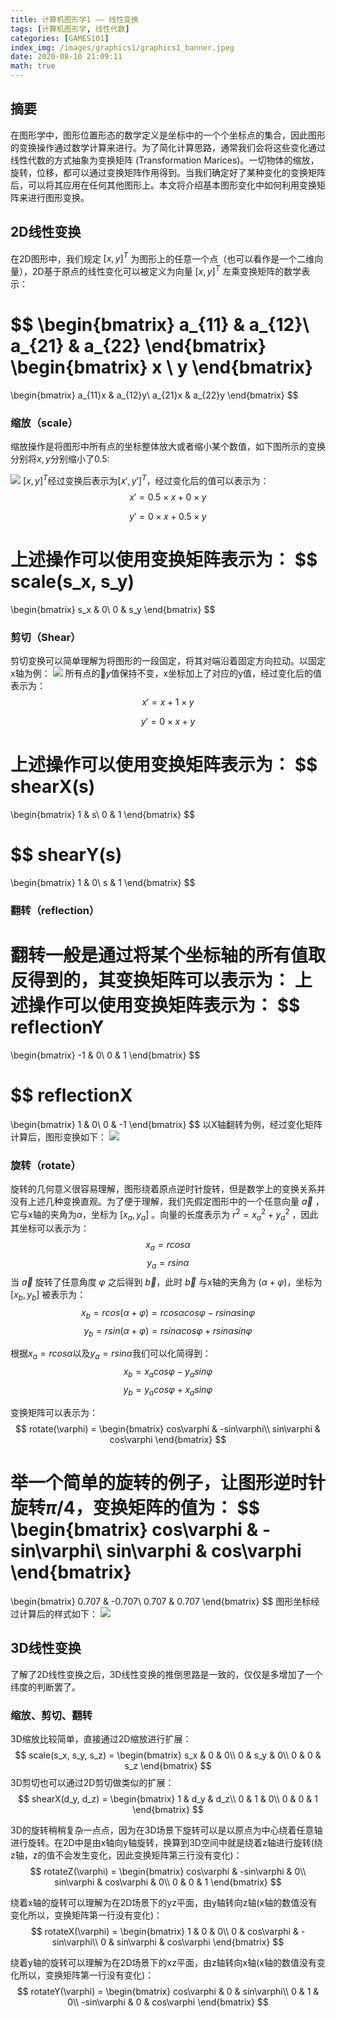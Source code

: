 ```yaml
---
title: 计算机图形学1 —— 线性变换
tags: [计算机图形学, 线性代数]
categories: [GAMES101]
index_img: /images/graphics1/graphics1_banner.jpeg
date: 2020-08-10 21:09:11
math: true
---
```


## 摘要
在图形学中，图形位置形态的数学定义是坐标中的一个个坐标点的集合，因此图形的变换操作通过数学计算来进行。为了简化计算思路，通常我们会将这些变化通过线性代数的方式抽象为变换矩阵 (Transformation Marices)。一切物体的缩放，旋转，位移，都可以通过变换矩阵作用得到。当我们确定好了某种变化的变换矩阵后，可以将其应用在任何其他图形上。本文将介绍基本图形变化中如何利用变换矩阵来进行图形变换。

## 2D线性变换
在2D图形中，我们规定 $[x, y]^T$ 为图形上的任意一个点（也可以看作是一个二维向量），2D基于原点的线性变化可以被定义为向量 $[x, y]^T$ 左乘变换矩阵的数学表示：

$$
\begin{bmatrix}
 a_{11} & a_{12}\\
 a_{21} & a_{22}
\end{bmatrix}
\begin{bmatrix}
 x \\
 y
\end{bmatrix}
=
\begin{bmatrix}
 a_{11}x & a_{12}y\\
 a_{21}x & a_{22}y
\end{bmatrix}
$$

### 缩放（scale）
缩放操作是将图形中所有点的坐标整体放大或者缩小某个数值，如下图所示的变换分别将$x, y$分别缩小了0.5:

![](/images/graphics1/graphics1_scale.png)
$[x, y]^T$经过变换后表示为$[x\prime, y\prime]^T$，经过变化后的值可以表示为：
$$
x\prime = 0.5 \times x + 0 \times y
$$

$$
y\prime = 0 \times x + 0.5 \times y
$$

上述操作可以使用变换矩阵表示为：
$$
scale(s_x, s_y)
= 
\begin{bmatrix}
 s_x & 0\\
 0 & s_y
\end{bmatrix} 
$$

### 剪切（Shear）
剪切变换可以简单理解为将图形的一段固定，将其对端沿着固定方向拉动。以固定x轴为例：
![](/images/graphics1/graphics1_shear.png)
所有点的$y$值保持不变，x坐标加上了对应的y值，经过变化后的值表示为：
$$
x\prime =  x + 1 \times y
$$

$$
y\prime = 0 \times x + y
$$

上述操作可以使用变换矩阵表示为：
$$
shearX(s)
= 
\begin{bmatrix}
 1 & s\\
 0 & 1
\end{bmatrix} 
$$

$$
shearY(s)
= 
\begin{bmatrix}
 1 & 0\\
 s & 1
\end{bmatrix} 
$$

### 翻转（reflection）
翻转一般是通过将某个坐标轴的所有值取反得到的，其变换矩阵可以表示为：
上述操作可以使用变换矩阵表示为：
$$
reflectionY
= 
\begin{bmatrix}
 -1 & 0\\
 0 & 1
\end{bmatrix} 
$$

$$
reflectionX
= 
\begin{bmatrix}
 1 & 0\\
 0 & -1
\end{bmatrix} 
$$
以X轴翻转为例，经过变化矩阵计算后，图形变换如下：
![](/images/graphics1/graphics1_reflection.png)

### 旋转（rotate）
旋转的几何意义很容易理解，图形绕着原点逆时针旋转，但是数学上的变换关系并没有上述几种变换直观。为了便于理解，我们先假定图形中的一个任意向量 $\vec{a}$ ，它与x轴的夹角为$\alpha$，坐标为 $[x_a, y_a]$ 。向量的长度表示为  $r^2 = x_a^2 + y_a^2$ ，因此其坐标可以表示为：
$$
x_a = rcos\alpha
$$
$$
y_a = rsin\alpha
$$
当 $\vec{a}$ 旋转了任意角度 $\varphi$ 之后得到 $\vec{b}$，此时 $\vec{b}$ 与x轴的夹角为 $(\alpha + \varphi)$，坐标为$[x_b, y_b]$ 被表示为：
$$
x_b = rcos(\alpha + \varphi) = rcos\alpha cos\varphi - rsin\alpha sin\varphi
$$
$$
y_b = rsin(\alpha + \varphi) = rsin\alpha cos\varphi + r sin\alpha sin\varphi
$$

根据$x_a = rcos\alpha$以及$y_a = rsin\alpha$我们可以化简得到：
$$
x_b = x_a cos\varphi - y_a sin\varphi
$$
$$
y_b = y_a cos\varphi + x_a sin\varphi
$$

变换矩阵可以表示为：
$$
rotate(\varphi) = 
\begin{bmatrix}
 cos\varphi & -sin\varphi\\
 sin\varphi & cos\varphi
\end{bmatrix} 
$$

举一个简单的旋转的例子，让图形逆时针旋转$\pi/4$，变换矩阵的值为：
$$
\begin{bmatrix}
cos\varphi & -sin\varphi\\
sin\varphi & cos\varphi
\end{bmatrix}
= 
\begin{bmatrix}
0.707 & -0.707\\
0.707 & 0.707
\end{bmatrix}
$$
图形坐标经过计算后的样式如下：
![](/images/graphics1/graphics1_rotate.png)


## 3D线性变换
了解了2D线性变换之后，3D线性变换的推倒思路是一致的，仅仅是多增加了一个纬度的判断罢了。

### 缩放、剪切、翻转
3D缩放比较简单，直接通过2D缩放进行扩展：
$$
scale(s_x, s_y, s_z) = 
\begin{bmatrix}
s_x & 0 & 0\\
0 & s_y & 0\\
0 & 0 & s_z
\end{bmatrix}
$$
3D剪切也可以通过2D剪切做类似的扩展：
$$
shearX(d_y, d_z) = 
\begin{bmatrix}
1 & d_y & d_z\\
0 & 1 & 0\\
0 & 0 & 1
\end{bmatrix}
$$

3D的旋转稍稍复杂一点点，因为在3D场景下旋转可以是以原点为中心绕着任意轴进行旋转。在2D中是由x轴向y轴旋转，换算到3D空间中就是绕着z轴进行旋转(绕z轴，z的值不会发生变化，因此变换矩阵第三行没有变化)：
$$
rotateZ(\varphi) = 
\begin{bmatrix}
cos\varphi & -sin\varphi & 0\\
sin\varphi & cos\varphi & 0\\
0 & 0 & 1
\end{bmatrix} 
$$

绕着x轴的旋转可以理解为在2D场景下的yz平面，由y轴转向z轴(x轴的数值没有变化所以，变换矩阵第一行没有变化)：
$$
rotateX(\varphi) = 
\begin{bmatrix}
1 & 0 & 0\\
0 & cos\varphi & -sin\varphi\\
0 & sin\varphi & cos\varphi
\end{bmatrix} 
$$


绕着y轴的旋转可以理解为在2D场景下的xz平面，由z轴转向x轴(x轴的数值没有变化所以，变换矩阵第一行没有变化)：
$$
rotateY(\varphi) = 
\begin{bmatrix}
cos\varphi & 0 & sin\varphi\\
0 & 1 & 0\\
-sin\varphi & 0  & cos\varphi
\end{bmatrix} 
$$

